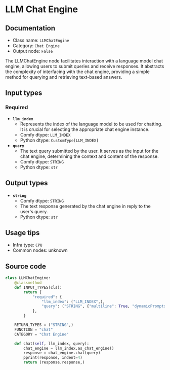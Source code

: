 # LLM Chat Engine
## Documentation
- Class name: `LLMChatEngine`
- Category: `Chat Engine`
- Output node: `False`

The LLMChatEngine node facilitates interaction with a language model chat engine, allowing users to submit queries and receive responses. It abstracts the complexity of interfacing with the chat engine, providing a simple method for querying and retrieving text-based answers.
## Input types
### Required
- **`llm_index`**
    - Represents the index of the language model to be used for chatting. It is crucial for selecting the appropriate chat engine instance.
    - Comfy dtype: `LLM_INDEX`
    - Python dtype: `CustomType[LLM_INDEX]`
- **`query`**
    - The text query submitted by the user. It serves as the input for the chat engine, determining the context and content of the response.
    - Comfy dtype: `STRING`
    - Python dtype: `str`
## Output types
- **`string`**
    - Comfy dtype: `STRING`
    - The text response generated by the chat engine in reply to the user's query.
    - Python dtype: `str`
## Usage tips
- Infra type: `CPU`
- Common nodes: unknown


## Source code
```python
class LLMChatEngine:
    @classmethod
    def INPUT_TYPES(cls):
        return {
            "required": {
                "llm_index": ("LLM_INDEX",),
                "query": ("STRING", {"multiline": True, "dynamicPrompts": False, "placeholder": "Ask a question"}),
            },
        }

    RETURN_TYPES = ("STRING",)
    FUNCTION = "chat"
    CATEGORY = "Chat Engine"

    def chat(self, llm_index, query):
        chat_engine = llm_index.as_chat_engine()
        response = chat_engine.chat(query)
        pprint(response, indent=4)
        return (response.response,)

```
